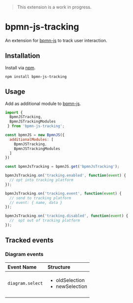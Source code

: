 > This extension is a work in progress.

# bpmn-js-tracking

An extension for [bpmn-js](https://github.com/bpmn-io/bpmn-js) to track user interaction.


## Installation

Install via [npm](http://npmjs.com/).

```
npm install bpmn-js-tracking
```


## Usage

Add as additional module to [bpmn-js](https://github.com/bpmn-io/bpmn-js).

```javascript
import {
  BpmnJSTracking,
  BpmnJSTrackingModules
 } from 'bpmn-js-tracking';

const bpmnJS = new BpmnJS({
  additionalModules: [
    BpmnJSTracking,
    BpmnJSTrackingModules
  ]
})

const bpmnJsTracking = bpmnJS.get('bpmnJsTracking');

bpmnJsTracking.on('tracking.enabled', function(event) {
  // opt into tracking platform
});

bpmnJsTracking.on('tracking.event', function(event) {
  // send to tracking platform
  // event: { name, data }
});

bpmnJsTracking.on('tracking.disabled', function(event) {
  //  opt out of tracking platform
});
```

## Tracked events

### Diagram events

| Event Name | Structure |
| :--- | :--- |
| `diagram.select`| <ul><li>oldSelection</li><li>newSelection</li></ul>|
| | |
